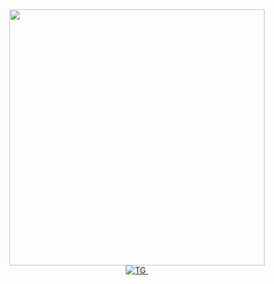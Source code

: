 <div id="header" align="center">
  <img src="https://media.giphy.com/media/NOycFdfd1y7Cg/giphy.gif" width="450"/>
</div>
<div id="badges" align="center">
  <a href="https://t.me/printmyname">
    <img href="https://t.me/printmyname" src="https://img.shields.io/badge/telegram-blue?logo=telegram&logoColor=white" alt="TG"/>
  </a>
  <img src="https://komarev.com/ghpvc/?username=Fx-dev-afk&style=flat-square&color=blue" alt=""/>
</div>
